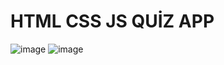 # HTML CSS JS QUİZ APP


![image](https://user-images.githubusercontent.com/58724276/206771637-1f119b80-184b-4ac3-b969-7c82895d8081.png)
![image](https://user-images.githubusercontent.com/58724276/206771662-a0a41838-f0a7-47b1-af09-1ae4057faacb.png)
